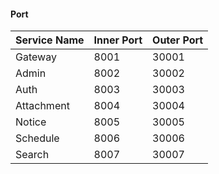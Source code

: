 #### Port
| Service Name   | Inner Port   | Outer Port | 
| ---- | ---- | ---- |
| Gateway   | 8001 | 30001   |
| Admin | 8002 | 30002 |
| Auth | 8003 | 30003 |
| Attachment | 8004 | 30004 |
| Notice | 8005 | 30005 |
| Schedule | 8006 | 30006 |
| Search | 8007 | 30007 |